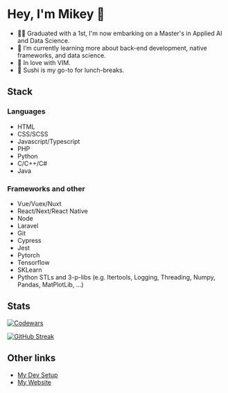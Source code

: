 # Hey, I'm Mikey 👋

- 🧑‍🎓 Graduated with a 1st, I'm now embarking on a Master's in Applied AI and Data Science.
- 🌱 I’m currently learning more about back-end development, native frameworks, and data science.
- 💖 In love with VIM.
- 🍣 Sushi is my go-to for lunch-breaks.

## Stack

### Languages

- HTML
- CSS/SCSS
- Javascript/Typescript
- PHP
- Python
- C/C++/C#
- Java

### Frameworks and other

- Vue/Vuex/Nuxt
- React/Next/React Native
- Node
- Laravel
- Git
- Cypress
- Jest
- Pytorch
- Tensorflow
- SKLearn
- Python STLs and 3-p-libs (e.g. Itertools, Logging, Threading, Numpy, Pandas, MatPlotLib, ...)

## Stats

[![Codewars](https://www.codewars.com/users/MikeyJL/badges/large)](https://www.codewars.com/users/MikeyJL)

[![GitHub Streak](http://github-readme-streak-stats.herokuapp.com?user=MikeyJL&hide_border=true)](https://git.io/streak-stats)

## Other links

- [My Dev Setup](https://github.com/MikeyJL/dev-env)
- [My Website](https://mikeylau.uk)
